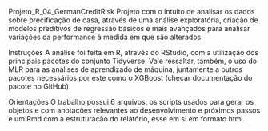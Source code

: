 Projeto_R_04_GermanCreditRisk
Projeto com o intuito de analisar os dados sobre precificação de casa, através de uma análise exploratória, criação de modelos preditivos de regressão básicos e mais avançados para analisar variações da performance à medida em que são alterados.

Instruções
A análise foi feita em R, através do RStudio, com a utilização dos principais pacotes do conjunto Tidyverse. Vale ressaltar, também, o uso do MLR para as análises de aprendizado de máquina, juntamente a outros pacotes necessários por este como o XGBoost (checar documentação do pacote no GitHub).

Orientações
O trabalho possui 6 arquivos: os scripts usados para gerar os objetos e com anotações relevantes ao desenvolvimento e próximos passos e um Rmd com a estruturação do relatório, esse em si em formato html.
